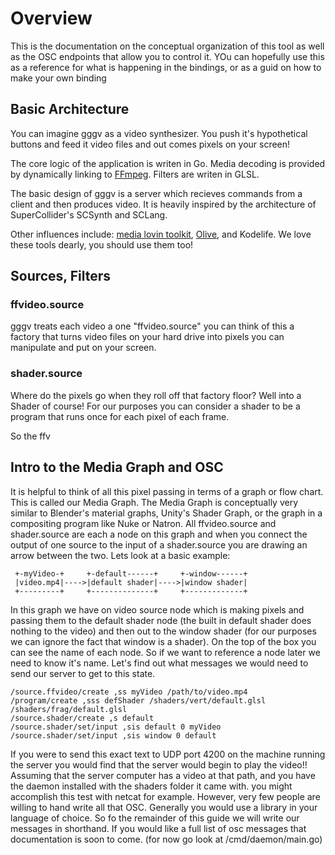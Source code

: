 # Overview
This is the documentation on the conceptual organization of this tool as well as the OSC endpoints that allow you to control it. YOu can hopefully use this as a reference for what is happening in the bindings, or as a guid on how to make your own binding

## Basic Architecture
You can imagine gggv as a video synthesizer. You push it's hypothetical buttons and feed it video files and out comes pixels on your screen!


The core logic of the application is writen in Go.
Media decoding is provided by dynamically linking to [FFmpeg](https://ffmpeg.org).
Filters are writen in GLSL.

The basic design of gggv is a server which recieves commands from a client and then produces video. It is heavily inspired by the architecture of SuperCollider's SCSynth and SCLang.

Other influences include: [media lovin toolkit](https://mltframwork.org), [Olive](https://www.olivevideoeditor.org), and Kodelife. We love these tools dearly, you should use them too!

## Sources, Filters
### ffvideo.source
gggv treats each video a one "ffvideo.source" you can think of this a factory that turns video files on your hard drive into pixels you can manipulate and put on your screen.

### shader.source
Where do the pixels go when they roll off that factory floor? Well into a Shader of course! 
For our purposes you can consider a shader to be a program that runs once for each pixel of each frame. 

So the ffv

## Intro to the Media Graph and OSC
It is helpful to think of all this pixel passing in terms of a graph or flow chart. This is called our Media Graph. 
The Media Graph is conceptually very similar to Blender's material graphs, Unity's Shader Graph, or the graph in a compositing program like Nuke or Natron.
All ffvideo.source and shader.source are each a node on this graph and when you connect the output of one source to the input of a shader.source you are drawing an arrow between the two.
Lets look at a basic example:
```
 +-myVideo-+     +-default------+     +-window------+
 |video.mp4|---->|default shader|---->|window shader|
 +---------+     +--------------+     +-------------+
```
In this graph we have on video source node which is making pixels and passing them to the default shader node (the built in default shader does nothing to the video) and then out to the window shader (for our purposes we can ignore the fact that window is a shader).
On the top of the box you can see the name of each node. So if we want to reference a node later we need to know it's name.
Let's find out what messages we would need to send our server to get to this state.
```
/source.ffvideo/create ,ss myVideo /path/to/video.mp4
/program/create ,sss defShader /shaders/vert/default.glsl /shaders/frag/default.glsl
/source.shader/create ,s default
/source.shader/set/input ,sis default 0 myVideo
/source.shader/set/input ,sis window 0 default
```
If you were to send this exact text to UDP port 4200 on the machine running the server you would find that the server would begin to play the video!! Assuming that the server computer has a video at that path, and you have the daemon installed with the shaders folder it came with.
you might accomplish this test with netcat for example. However, very few people are willing to hand write all that OSC. Generally you would use a library in your language of choice. So fo the remainder of this guide we will write our messages in shorthand. If you would like a full list of osc messages that documentation is soon to come. (for now go look at /cmd/daemon/main.go)

